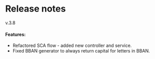 # Release notes
v.3.8
#### Features:
* Refactored SCA flow - added new controller and service.
* Fixed BBAN generator to always return capital for letters in BBAN.

